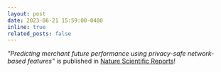 ```yaml
---
layout: post
date: 2023-06-21 15:59:00-0400
inline: true
related_posts: false
---
```


*"Predicting merchant future performance using privacy-safe network-based features"* is published in [Nature Scientific Reports](https://www.nature.com/articles/s41598-023-36624-0)!

